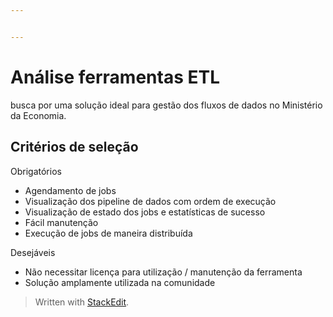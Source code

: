 ```yaml
---


---
```


<h1 id="análise-ferramentas-etl">Análise ferramentas ETL</h1>
<p>busca por uma solução ideal para gestão dos fluxos de dados no Ministério da Economia.</p>
<h2 id="critérios-de-seleção">Critérios de seleção</h2>
<p>Obrigatórios</p>
<ul>
<li>Agendamento de jobs</li>
<li>Visualização dos pipeline de dados com ordem de execução</li>
<li>Visualização de estado dos jobs e estatísticas de sucesso</li>
<li>Fácil manutenção</li>
<li>Execução de jobs de maneira distribuída</li>
</ul>
<p>Desejáveis</p>
<ul>
<li>Não necessitar licença para utilização / manutenção da ferramenta</li>
<li>Solução amplamente utilizada na comunidade</li>
</ul>
<blockquote>
<p>Written with <a href="https://stackedit.io/">StackEdit</a>.</p>
</blockquote>

